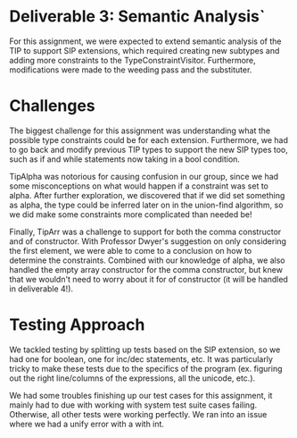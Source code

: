 # Deliverable 3: Semantic Analysis`

For this assignment, we were expected to extend semantic analysis of the TIP to support SIP extensions, which required creating new subtypes and adding more constraints to the TypeConstraintVisitor. Furthermore, modifications were made to the weeding pass and the substituter.

# Challenges

The biggest challenge for this assignment was understanding what the possible type constraints could be for each extension. Furthermore, we had to go back and modify previous TIP types to support the new SIP types too, such as if and while statements now taking in a bool condition.

TipAlpha was notorious for causing confusion in our group, since we had some misconceptions on what would happen if a constraint was set to alpha. After further exploration, we discovered that if we did set something as alpha, the type could be inferred later on in the union-find algorithm, so we did make some constraints more complicated than needed be!

Finally, TipArr was a challenge to support for both the comma constructor and of constructor. With Professor Dwyer's suggestion on only considering the first element, we were able to come to a conclusion on how to determine the constraints. Combined with our knowledge of alpha, we also handled the empty array constructor for the comma constructor, but knew that we wouldn't need to worry about it for of constructor (it will be handled in deliverable 4!).

# Testing Approach

We tackled testing by splitting up tests based on the SIP extension, so we had one for boolean, one for inc/dec statements, etc. It was particularly tricky to make these tests due to the specifics of the program (ex. figuring out the right line/columns of the expressions, all the unicode, etc.). 

We had some troubles finishing up our test cases for this assignment, it mainly had to due with working with system test suite cases failing. Otherwise, all other tests were working perfectly. We ran into an issue where we had a unify error with a<null> with int.